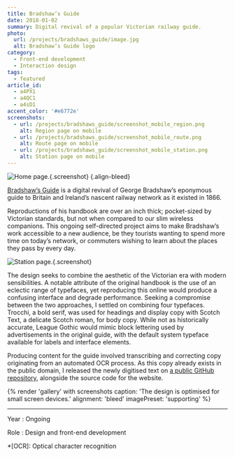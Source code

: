 ```yaml
---
title: Bradshaw’s Guide
date: 2018-01-02
summary: Digital revival of a popular Victorian railway guide.
photo:
  url: /projects/bradshaws_guide/image.jpg
  alt: Bradshaw’s Guide logo
category:
  - Front-end development
  - Interaction design
tags:
  - featured
article_id:
  - a4PX1
  - a4QC1
  - a4sD1
accent_color: '#e6772e'
screenshots:
  - url: /projects/bradshaws_guide/screenshot_mobile_region.png
    alt: Region page on mobile
  - url: /projects/bradshaws_guide/screenshot_mobile_route.png
    alt: Route page on mobile
  - url: /projects/bradshaws_guide/screenshot_mobile_station.png
    alt: Station page on mobile
---
```

![Home page.](screenshot_homepage.png){.screenshot}
{.align-bleed}

[Bradshaw’s Guide][1] is a digital revival of George Bradshaw’s eponymous guide to Britain and Ireland’s nascent railway network as it existed in 1866.

Reproductions of his handbook are over an inch thick; pocket-sized by Victorian standards, but not when compared to our slim wireless companions. This ongoing self-directed project aims to make Bradshaw’s work accessible to a new audience, be they tourists wanting to spend more time on today’s network, or commuters wishing to learn about the places they pass by every day.

![Station page.](screenshot_station.png "Station pages feature photochrom images sourced from the Library of Congress."){.screenshot}

The design seeks to combine the aesthetic of the Victorian era with modern sensibilities. A notable attribute of the original handbook is the use of an eclectic range of typefaces, yet reproducing this online would produce a confusing interface and degrade performance. Seeking a compromise between the two approaches, I settled on combining four typefaces. Trocchi, a bold serif, was used for headings and display copy with Scotch Text, a delicate Scotch roman, for body copy. While not as historically accurate, League Gothic would mimic block lettering used by advertisements in the original guide, with the default system typeface available for labels and interface elements.

Producing content for the guide involved transcribing and correcting copy originating from an automated OCR process. As this copy already exists in the public domain, I released the newly digitised text on [a public GitHub repository][2], alongside the source code for the website.

{% render 'gallery' with screenshots
  caption: 'The design is optimised for small screen devices.'
  alignment: 'bleed'
  imagePreset: 'supporting'
%}

---

Year
: Ongoing

Role
: Design and front-end development

[1]: https://bradshaws.guide
[2]: https://github.com/bradshawsguide

*[OCR]: Optical character recognition
